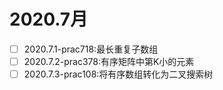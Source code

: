 # 2020.7月
- [ ] 2020.7.1-prac718:最长重复子数组
- [ ] 2020.7.2-prac378:有序矩阵中第K小的元素
- [ ] 2020.7.3-prac108:将有序数组转化为二叉搜索树